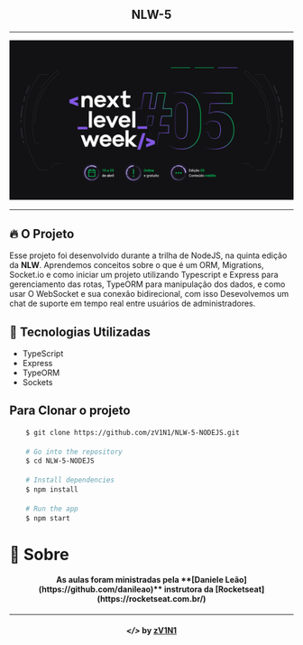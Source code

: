 <div align="center">
    <h2>NLW-5</h2>
</div>

---

<div>
    <img src="github/next-level-week.png" alt="NLW-5">
</div>

---

## 🔥 O Projeto

Esse projeto foi desenvolvido durante a trilha de NodeJS, na quinta edição da **NLW**. Aprendemos conceitos sobre o que é um ORM, Migrations, Socket.io e como iniciar um projeto utilizando Typescript e Express para gerenciamento das rotas, TypeORM para manipulação dos dados, e como usar O WebSocket e sua conexão bidirecional, com isso Desevolvemos um chat de suporte em tempo real entre usuários de administradores.

## 🚀 Tecnologias Utilizadas

- TypeScript
- Express
- TypeORM
- Sockets

## Para Clonar o projeto

```bash
    $ git clone https://github.com/zV1N1/NLW-5-NODEJS.git

    # Go into the repository
    $ cd NLW-5-NODEJS

    # Install dependencies
    $ npm install

    # Run the app
    $ npm start
```

# 📝 Sobre

<h4 align="center"> As aulas foram ministradas pela **[Daniele Leão](https://github.com/danileao)** instrutora da [Rocketseat](https://rocketseat.com.br/)</h4>

---

<h4 align="center"> <em>&lt;/&gt;</em> by <a href="https://github.com/zV1N1" target="_blank">zV1N1</a> </h4>
